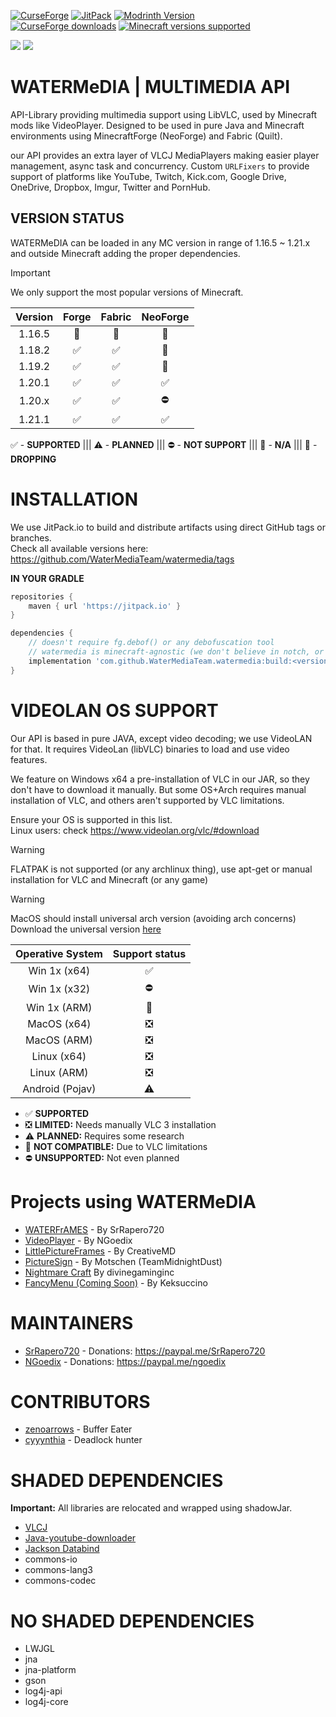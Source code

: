 [![CurseForge](https://img.shields.io/curseforge/v/869524?style=for-the-badge&label=curseforge&labelColor=%232d2d2d&color=%23e04e14&link=https%3A%2F%2Fwww.curseforge.com%2Fminecraft%2Fmc-mods%2Fwatermedia%2Ffiles)](https://www.curseforge.com/minecraft/mc-mods/watermedia/files)
[![JitPack](https://img.shields.io/jitpack/version/com.github.SrRapero720/watermedia?style=for-the-badge&label=JITPACK&color=34495e&link=https%3A%2F%2Fjitpack.io%2F%23SrRapero720%2Fwatermedia)](https://jitpack.io/#SrRapero720/watermedia)
[![Modrinth Version](https://img.shields.io/modrinth/v/watermedia?style=for-the-badge&logo=modrinth&label=MODRINTH&color=%231bd96a)](https://modrinth.com/mod/watermedia)<br>
[![CurseForge downloads](https://cf.way2muchnoise.eu/watermedia.svg?badge_style=for_the_badge)](https://www.curseforge.com/minecraft/mc-mods/watermedia)
[![Minecraft versions supported](https://cf.way2muchnoise.eu/versions/Supports_watermedia_all.svg?badge_style=for_the_badge)](https://www.curseforge.com/minecraft/mc-mods/watermedia/files)

[![](https://dcbadge.vercel.app/api/server/cuYAzzZ)](https://discord.gg/cuYAzzZ)
[![](https://dcbadge.vercel.app/api/server/453QZ749U4)](https://discord.gg/453QZ749U4)

# WATERMeDIA | MULTIMEDIA API
API-Library providing multimedia support using LibVLC, used by Minecraft mods like VideoPlayer.
Designed to be used in pure Java and Minecraft environments using MinecraftForge (NeoForge) and Fabric (Quilt).

our API provides an extra layer of VLCJ MediaPlayers making easier player management,
async task and concurrency.
Custom ``URLFixers`` to provide support of platforms like YouTube, Twitch,
Kick.com, Google Drive, OneDrive, Dropbox, Imgur, Twitter and PornHub.

## VERSION STATUS
WATERMeDIA can be loaded in any MC version in range of 1.16.5 ~ 1.21.x and
outside Minecraft adding the proper dependencies.

> [!IMPORTANT]
> We only support the most popular versions of Minecraft.

| Version | Forge | Fabric | NeoForge |
|:-------:|:-----:|:------:|:--------:|
| 1.16.5  |  🚨   |   🚨   |    🚫    |
| 1.18.2  |   ✅   |   ✅    |    🚫    |
| 1.19.2  |   ✅   |   ✅    |    🚫    |
| 1.20.1  |   ✅   |   ✅    |    ✅     |
| 1.20.x  |   ✅   |   ✅    |    ⛔     |
| 1.21.1  |   ✅   |   ✅    |    ✅     |

✅ - **SUPPORTED** ||| ⚠ - **PLANNED** ||| ⛔ - **NOT SUPPORT** ||| 🚫 - **N/A** ||| 🚨 - **DROPPING**

# INSTALLATION
We use JitPack.io to build and distribute artifacts using direct GitHub tags or branches.
<br>Check all available versions here: https://github.com/WaterMediaTeam/watermedia/tags

**IN YOUR GRADLE**
```gradle
repositories {
    maven { url 'https://jitpack.io' }
}

dependencies {
    // doesn't require fg.debof() or any debofuscation tool
    // watermedia is minecraft-agnostic (we don't believe in notch, or agnes)
    implementation 'com.github.WaterMediaTeam.watermedia:build:<version>'
}
```

# VIDEOLAN OS SUPPORT
Our API is based in pure JAVA, except video decoding; we use VideoLAN for that.
It requires VideoLan (libVLC) binaries to load and use video features.

We feature on Windows x64 a pre-installation of VLC in our JAR,
so they don't have to download it manually.
But some OS+Arch requires manual installation of VLC,
and others aren't supported by VLC limitations.

Ensure your OS is supported in this list.<br>
Linux users: check https://www.videolan.org/vlc/#download

> [!WARNING]
> FLATPAK is not supported (or any archlinux thing), use apt-get or manual installation for VLC and Minecraft (or any game)

> [!WARNING]
> MacOS should install universal arch version (avoiding arch concerns)
> Download the universal version [here](https://get.videolan.org/vlc/3.0.21/macosx/vlc-3.0.21-universal.dmg)

| Operative System | Support status |
|:----------------:|:--------------:|
|  Win  1x (x64)   |       ✅        |
|  Win  1x (x32)   |       ⛔        |
|  Win  1x (ARM)   |       🚫       |
|   MacOS (x64)    |       ❎        |
|   MacOS (ARM)    |       ❎        |
|   Linux (x64)    |       ❎        |
|   Linux (ARM)    |       ❎        |
| Android (Pojav)  |       ⚠        |

- ✅ **SUPPORTED**
- ❎ **LIMITED:** Needs manually VLC 3 installation
- ⚠ **PLANNED:** Requires some research
- 🚫 **NOT COMPATIBLE:** Due to VLC limitations
- ⛔ **UNSUPPORTED:** Not even planned

# Projects using WATERMeDIA
- [WATERFrAMES](https://www.curseforge.com/minecraft/mc-mods/waterframes) - By SrRapero720
- [VideoPlayer](https://www.curseforge.com/minecraft/mc-mods/video-player) - By NGoedix
- [LittlePictureFrames](https://www.curseforge.com/minecraft/mc-mods/littleframes) - By CreativeMD
- [PictureSign](https://www.curseforge.com/minecraft/mc-mods/picturesign) - By Motschen (TeamMidnightDust) 
- [Nightmare Craft](https://www.curseforge.com/minecraft/modpacks/nightmare-craft-chapter-1) By divinegaminginc
- [FancyMenu (Coming Soon)](https://legacy.curseforge.com/minecraft/mc-mods/fancymenu) - By Keksuccino

# MAINTAINERS
- [SrRapero720](https://github.com/SrRapero720) - Donations: https://paypal.me/SrRapero720
- [NGoedix](https://github.com/NGoedix) - Donations: https://paypal.me/ngoedix

# CONTRIBUTORS
- [zenoarrows](https://github.com/ZenoArrows) - Buffer Eater
- [cyyynthia](https://github.com/cyyynthia) - Deadlock hunter

# SHADED DEPENDENCIES
**Important:** All libraries are relocated and wrapped using shadowJar.
- [VLCJ](https://github.com/caprica/vlcj/tree/vlcj-4.x)
- [Java-youtube-downloader](https://github.com/sealedtx/java-youtube-downloader)
- [Jackson Databind](https://github.com/FasterXML/jackson-databind)
- commons-io
- commons-lang3
- commons-codec

# NO SHADED DEPENDENCIES
- LWJGL
- jna
- jna-platform
- gson
- log4j-api
- log4j-core